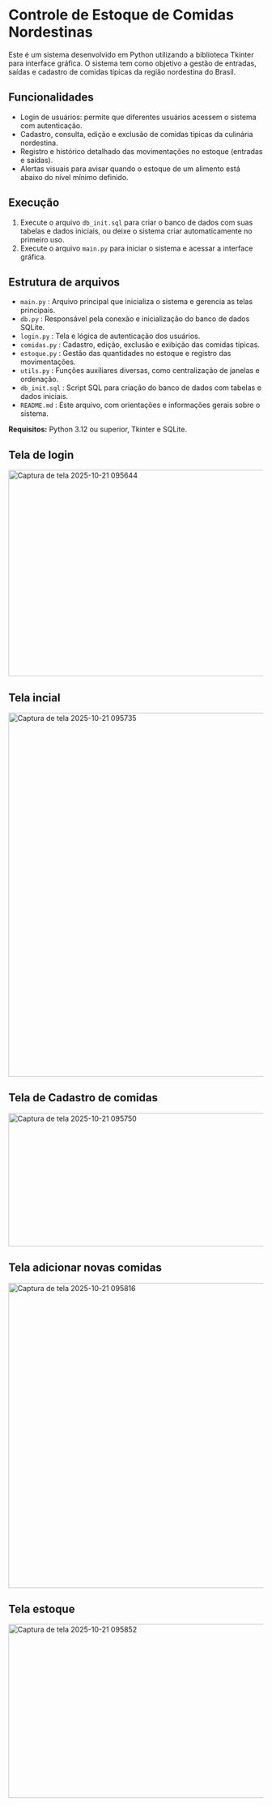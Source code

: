 # Controle de Estoque de Comidas Nordestinas

Este é um sistema desenvolvido em Python utilizando a biblioteca Tkinter para interface gráfica. O sistema tem como objetivo a gestão de entradas, saídas e cadastro de comidas típicas da região nordestina do Brasil.

## Funcionalidades

- Login de usuários: permite que diferentes usuários acessem o sistema com autenticação.
- Cadastro, consulta, edição e exclusão de comidas típicas da culinária nordestina.
- Registro e histórico detalhado das movimentações no estoque (entradas e saídas).
- Alertas visuais para avisar quando o estoque de um alimento está abaixo do nível mínimo definido.

## Execução

1. Execute o arquivo `db_init.sql` para criar o banco de dados com suas tabelas e dados iniciais, ou deixe o sistema criar automaticamente no primeiro uso.
2. Execute o arquivo `main.py` para iniciar o sistema e acessar a interface gráfica.

## Estrutura de arquivos

- `main.py` : Arquivo principal que inicializa o sistema e gerencia as telas principais.
- `db.py` : Responsável pela conexão e inicialização do banco de dados SQLite.
- `login.py` : Tela e lógica de autenticação dos usuários.
- `comidas.py` : Cadastro, edição, exclusão e exibição das comidas típicas.
- `estoque.py` : Gestão das quantidades no estoque e registro das movimentações.
- `utils.py` : Funções auxiliares diversas, como centralização de janelas e ordenação.
- `db_init.sql` : Script SQL para criação do banco de dados com tabelas e dados iniciais.
- `README.md` : Este arquivo, com orientações e informações gerais sobre o sistema.

**Requisitos:** Python 3.12 ou superior, Tkinter e SQLite.

## Tela de login 
<img width="554" height="407" alt="Captura de tela 2025-10-21 095644" src="https://github.com/user-attachments/assets/acf356fc-dc46-4413-a4a2-9ac63d7635f6" />

## Tela incial 
<img width="1623" height="718" alt="Captura de tela 2025-10-21 095735" src="https://github.com/user-attachments/assets/5e1f8731-e15a-4e29-a56b-0cf04a81094a" />

## Tela de Cadastro de comidas
<img width="1866" height="263" alt="Captura de tela 2025-10-21 095750" src="https://github.com/user-attachments/assets/c2797ac3-6322-4aa8-8cff-18973f00d9c3" />

## Tela adicionar novas comidas
<img width="737" height="602" alt="Captura de tela 2025-10-21 095816" src="https://github.com/user-attachments/assets/b9da0720-a82d-4994-bf82-836e7057ba7b" />

## Tela estoque 
<img width="1861" height="343" alt="Captura de tela 2025-10-21 095852" src="https://github.com/user-attachments/assets/f6cbdb04-6452-4d0c-b074-9220b76ace1e" />

